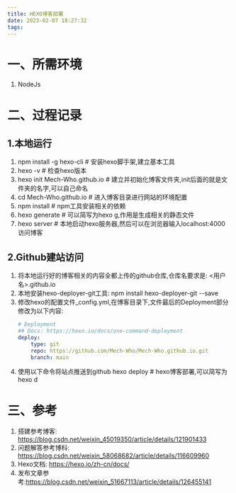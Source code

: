 ```yaml
---
title: HEXO博客部署
date: 2023-02-07 18:27:32
tags:
---
```


# 一、所需环境

1. NodeJs

# 二、过程记录

## 1.本地运行

1. npm install -g hexo-cli # 安装hexo脚手架,建立基本工具
2. hexo -v # 检查hexo版本
3. hexo init Mech-Who.github.io # 建立并初始化博客文件夹,init后面的就是文件夹的名字,可以自己命名
4. cd Mech-Who.github.io # 进入博客目录进行网站的环境配置
5. npm install # npm工具安装相关的依赖
6. hexo generate # 可以简写为hexo g,作用是生成相关的静态文件
7. hexo server # 本地启动hexo服务器,然后可以在浏览器输入localhost:4000访问博客

## 2.Github建站访问

1. 将本地运行好的博客相关的内容全都上传的github仓库,仓库名要求是:
	<用户名>.github.io
2. 本地安装hexo-deployer-git工具:
	npm install hexo-deployer-git --save
3. 修改hexo的配置文件_config.yml,在博客目录下,文件最后的Deployment部分修改为以下内容:
	```yaml
	# Deployment
	## Docs: https://hexo.io/docs/one-command-deployment
	deploy:
  		type: git
  		repo: https://github.com/Mech-Who/Mech-Who.github.io.git
  		branch: main
	```
4. 使用以下命令将站点推送到github
	hexo deploy # hexo博客部署,可以简写为hexo d

# 三、参考
1. 搭建参考博客: https://blog.csdn.net/weixin_45019350/article/details/121901433
2. 问题解答参考博科: https://blog.csdn.net/weixin_58068682/article/details/116609960
3. Hexo文档: https://hexo.io/zh-cn/docs/
4. 发布文章参考:https://blog.csdn.net/weixin_51667113/article/details/126455141